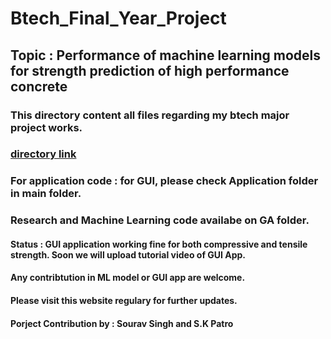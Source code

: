 # Btech_Final_Year_Project

## Topic : Performance of machine learning models for strength prediction of high performance concrete

### This directory content all files regarding my btech major project works.
### [directory link](https://github.com/100ravSingh/Btech_Final_Year_Project)

### For application code : for GUI, please check Application folder in main folder.

### Research and Machine Learning code availabe on GA folder.

#### Status : GUI application working fine for both compressive and tensile strength. Soon we will upload tutorial video of GUI App.

#### Any contribtution in ML model or GUI app are welcome.

#### Please visit this website regulary for further updates.


#### Porject Contribution by : Sourav Singh and S.K Patro


